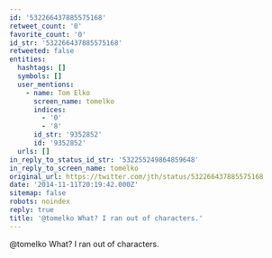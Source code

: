 ```yaml
---
id: '532266437885575168'
retweet_count: '0'
favorite_count: '0'
id_str: '532266437885575168'
retweeted: false
entities:
  hashtags: []
  symbols: []
  user_mentions:
    - name: Tom Elko
      screen_name: tomelko
      indices:
        - '0'
        - '8'
      id_str: '9352852'
      id: '9352852'
  urls: []
in_reply_to_status_id_str: '532255249864859648'
in_reply_to_screen_name: tomelko
original_url: https://twitter.com/jth/status/532266437885575168
date: '2014-11-11T20:19:42.000Z'
sitemap: false
robots: noindex
reply: true
title: '@tomelko What? I ran out of characters.'
---
```


@tomelko What? I ran out of characters.